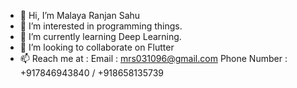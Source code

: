 - 👋 Hi, I’m Malaya Ranjan Sahu
- 👀 I’m interested in programming things.
- 🌱 I’m currently learning Deep Learning.
- 💞️ I’m looking to collaborate on Flutter
- 📫 Reach me at :
      Email : mrs031096@gmail.com
      Phone Number : +917846943840 / +918658135739

<!---
mrs1312/mrs1312 is a ✨ special ✨ repository because its `README.md` (this file) appears on your GitHub profile.
You can click the Preview link to take a look at your changes.
--->
